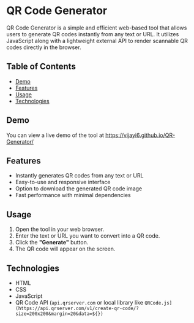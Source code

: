 # QR Code Generator

QR Code Generator is a simple and efficient web-based tool that allows users to generate QR codes instantly from any text or URL. It utilizes JavaScript along with a lightweight external API to render scannable QR codes directly in the browser.


## Table of Contents

- [Demo](#demo)
- [Features](#features)
- [Usage](#usage)
- [Technologies](#technologies)



## Demo

You can view a live demo of the tool at [https://vijayi6.github.io/QR-Generator/
](https://vijayi6.github.io/QR-Generator/)

## Features

- Instantly generates QR codes from any text or URL  
- Easy-to-use and responsive interface  
- Option to download the generated QR code image  
- Fast performance with minimal dependencies
  
## Usage

1. Open the tool in your web browser.
2. Enter the text or URL you want to convert into a QR code.
3. Click the **"Generate"** button.
4. The QR code will appear on the screen.


## Technologies

- HTML  
- CSS  
- JavaScript  
- QR Code API (`api.qrserver.com` or local library like `QRCode.js](https://api.qrserver.com/v1/create-qr-code/?size=200x200&margin=20&data=${})`

